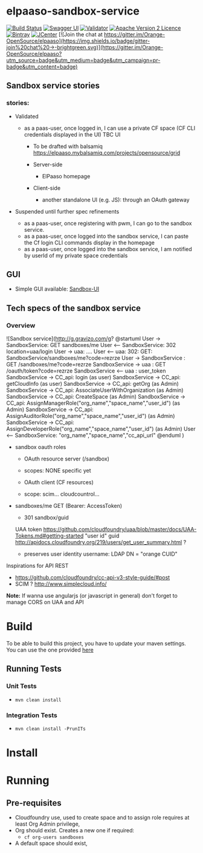 # elpaaso-sandbox-service

[![Build Status](https://travis-ci.org/Orange-OpenSource/elpaaso-sandbox-service.svg?branch=master)](https://travis-ci.org/Orange-OpenSource/elpaaso-sandbox-service)
[![Swagger UI](https://img.shields.io/badge/Swagger%20UI-explore-green.svg)](https://orange-opensource.github.io/elpaaso-sandbox-service/)
[![Validator](http://online.swagger.io/validator/?url=https://raw.githubusercontent.com/Orange-OpenSource/elpaaso-sandbox-service/master/src/main/resources/swagger.yaml)](https://online.swagger.io/validator/debug?url=https://raw.githubusercontent.com/Orange-OpenSource/elpaaso-sandbox-service/master/src/main/resources/swagger.yaml)
[![Apache Version 2 Licence](http://img.shields.io/:license-Apache%20v2-blue.svg)](LICENSE)
[![Bintray](https://www.bintray.com/docs/images/bintray_badge_color.png)](https://bintray.com/elpaaso/maven/elpaaso-sandbox-service/view?source=watch)
[![JCenter](https://img.shields.io/badge/JCenter-available-blue.svg)](https://bintray.com/bintray/jcenter?filterByPkgName=elpaaso-sandbox-service)
[![Join the chat at https://gitter.im/Orange-OpenSource/elpaaso](https://img.shields.io/badge/gitter-join%20chat%20→-brightgreen.svg)](https://gitter.im/Orange-OpenSource/elpaaso?utm_source=badge&utm_medium=badge&utm_campaign=pr-badge&utm_content=badge)


## Sandbox service stories

### stories:
  * Validated 
    * as a paas-user, once logged in, I can use a private CF space (CF CLI credentials displayed in the UI)
    TBC UI 
      * To be drafted with balsamiq https://elpaaso.mybalsamiq.com/projects/opensource/grid

      * Server-side
        * ElPaaso homepage 
        
      * Client-side
        * another standalone UI (e.g. JS): through an OAuth gateway 

 * Suspended until further spec refinements
    * as a paas-user, once registering with pwm, I can go to the sandbox service.
    * as a paas-user, once logged into the sandbox service, I can paste the Cf login CLI commands display in the homepage
    * as a paas-user, once logged into the sandbox service, I am notified by userId of my private space credentials


## GUI
  * Simple GUI available: [Sandbox-UI](https://github.com/Orange-OpenSource/elpaaso-sandbox-ui)

## Tech specs of the sandbox service

### Overview

![Sandbox service](http://g.gravizo.com/g?
@startuml
User -> SandboxService: GET sandboxes/me
User <-- SandboxService: 302 location=uaa/login
User -> uaa: ....
User <-- uaa: 302: GET: SandboxService/sandboxes/me?code=rezrze
User -> SandboxService : GET /sandboxes/me?code=rezrze
SandboxService -> uaa : GET /oauth/token?code=rezrze
SandboxService <-- uaa : user_token
SandboxService -> CC_api: login (as user)
SandboxService -> CC_api: getCloudInfo (as user)
SandboxService -> CC_api: getOrg (as Admin)
SandboxService -> CC_api: AssociateUserWithOrganization (as Admin)
SandboxService -> CC_api: CreateSpace (as Admin)
SandboxService -> CC_api: AssignManagerRole("org_name","space_name","user_id") (as Admin)
SandboxService -> CC_api: AssignAuditorRole("org_name","space_name","user_id") (as Admin)
SandboxService -> CC_api: AssignDeveloperRole("org_name","space_name","user_id") (as Admin)
User <-- SandboxService: "org_name","space_name","cc_api_url"
@enduml
)



* sandbox oauth roles 
  *  OAuth resource server (/sandbox)
    *  scopes: NONE specific yet

  *  OAuth client (CF resources)
    *  scope: scim... cloudcountrol...


* sandboxes/me GET (Bearer: AccessToken)
    *  301 sandbox/guid

    UAA token https://github.com/cloudfoundry/uaa/blob/master/docs/UAA-Tokens.md#getting-started
    "user id" guid http://apidocs.cloudfoundry.org/219/users/get_user_summary.html ?
    + preserves user identity
    username: LDAP DN = "orange CUID" 



Inspirations for API REST
  *  https://github.com/cloudfoundry/cc-api-v3-style-guide/#post
  *  SCIM ? http://www.simplecloud.info/

**Note:** If wanna use angularjs (or javascript in general) don't forget to manage CORS on UAA and API

# Build
To be able to build this project, you have to update your maven settings. You can use the one provided [here]()

## Running Tests

### Unit Tests
   * `mvn clean install`
### Integration Tests
   * `mvn clean install -PrunITs`

# Install

# Running
## Pre-requisites
 * Cloudfoundry use, used to create space and to assign role requires at least Org Admin privilege,
 * Org should exist. Creates a new one if required:
    * `cf org-users sandboxes`
 * A default space should exist,

